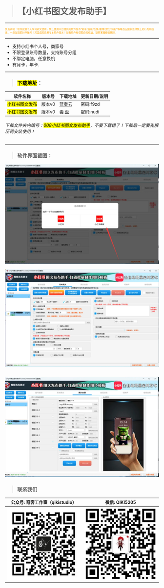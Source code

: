 > # 【小红书图文发布助手】

---
<p style="font-size: 8px; color:orange">免责声明：软件仅限个人学习研究使用，禁止使用平台提供的软件发布“刷单/返现/色情/赌博/洗钱/诈骗/”等等违反国家法律禁止的行为和信息，一旦发现即封停账号！其造成的后果与本软件无关！如有软件有侵犯你的权益，联系客服修改删除.</p>

---

- 支持小红书个人号，商家号
- 不限登录账号数量，支持账号分组
- 不绑定电脑，任意换机
- 有月卡，年卡.

---

> ###   <mark>下载地址</mark>：

| 软件名称                       | 版本号     | 下载地址                                     | 更新日期/说明             |
| -------------------------- | ------- | ---------------------------------------------- | ------------------- |
| <mark>小红书图文发布</mark>   | 版本v0 | [蓝奏云](https://ww0.lanzoul.com/b0hc73jla)     |  密码:f9zd |
| <mark>小红书图文发布</mark>   | 版本v0 | [毒  盘](https://pan.baidu.com/s/1-Tfie7hzl8wxosahulCMjg?pwd=nudi)     |  密码:nudi |

###### 下载文件夹内编号：<mark>008小红书图文发布助手</mark>，不要下载错了！下载后一定要先解压再安装使用！

---

> ### 软件界面截图：

![输入图片说明](PublishXHSTW.assets/1.png)

![输入图片说明](PublishXHSTW.assets/2.png)

![输入图片说明](PublishXHSTW.assets/3.png)
----

> ### 联系我们

| 公众号: 奇客工作室（qikistudio）       | 微信: QIKI5205                |
| ---------------------------- | --------------------------- |
| ![输入图片说明](../static/gzh.png) | ![输入图片说明](../static/wx.png) |